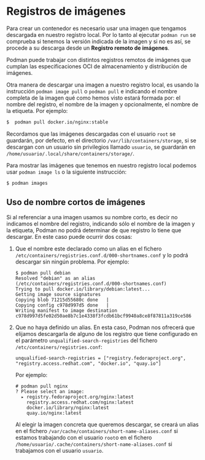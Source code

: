# Registros de imágenes

Para crear un contenedor es necesario usar una imagen que tengamos descargada en nuestro registro local. Por lo tanto al ejecutar `podman run` se comprueba si tenemos la versión indicada de la imagen y si no es así, se procede a su descarga desde un **Registro remoto de imágenes**.

Podman puede trabajar con distintos registros remotos de imágenes que cumplan las especificaciones OCI de almacenamiento y distribución de imágenes.

Otra manera de descargar una imagen a nuestro registro local, es usando la instrucción `podman image pull` o `podman pull` e indicando el nombre completa de la imagen qué como hemos visto estará formada por: el nombre del registro, el nombre de la imagen y opcionalmente, el nombre de la etiqueta. Por ejemplo: 

```bash
$  podman pull docker.io/nginx:stable
```

Recordamos que las imágenes descargadas con el usuario `root` se guardarán, por defecto, en el directorio `/var/lib/containers/storage`, si se descargan con un usuario sin privilegios llamado `usuario`, se guardarán en `/home/usuario/.local/share/containers/storage/`.

Para mostrar las imágenes que tenemos en nuestro registro local podemos usar `podman image ls` o la siguiente instrucción:

```bash
$ podman images
```

## Uso de nombre cortos de imágenes

Si al referenciar a una imagen usamos su nombre corto, es decir no indicamos el nombre del registro, indicando sólo el nombre de la imagen y la etiqueta, Podman no podrá determinar de que registro lo tiene que descargar. En este caso puede ocurrir dos cosas:

1. Que el nombre este declarado como un alias en el fichero `/etc/containers/registries.conf.d/000-shortnames.conf` y lo podrá descargar sin ningún problema. Por ejemplo:

    ```
    $ podman pull debian
    Resolved "debian" as an alias (/etc/containers/registries.conf.d/000-shortnames.conf)
    Trying to pull docker.io/library/debian:latest...
    Getting image source signatures
    Copying blob 71215d55680c done   | 
    Copying config c978d997d5 done   | 
    Writing manifest to image destination
    c978d997d5fe02d50ae8b7c1e4338f3fcdb61bcf9940a8ce8f87811a319ce586
    ```
2. Que no haya definido un alias. En esta caso, Podman nos ofrecerá que elijamos descargarla de alguno de los registro que tiene configurado en el parámetro `unqualified-search-registries` del fichero `/etc/containers/registries.conf`:

    ```
    unqualified-search-registries = ["registry.fedoraproject.org", "registry.access.redhat.com", "docker.io", "quay.io"]
    ```

    Por ejemplo:

    ```
    # podman pull nginx
    ? Please select an image: 
      ▸ registry.fedoraproject.org/nginx:latest
        registry.access.redhat.com/nginx:latest
        docker.io/library/nginx:latest
        quay.io/nginx:latest
    ```

    Al elegir la imagen concreta que queremos descargar, se creará un alias en el fichero `/var/cache/containers/short-name-aliases.conf` si estamos trabajando con el usuario `root`o en el fichero `/home/usuario/.cache/containers/short-name-aliases.conf` si trabajamos con el usuario `usuario`.

